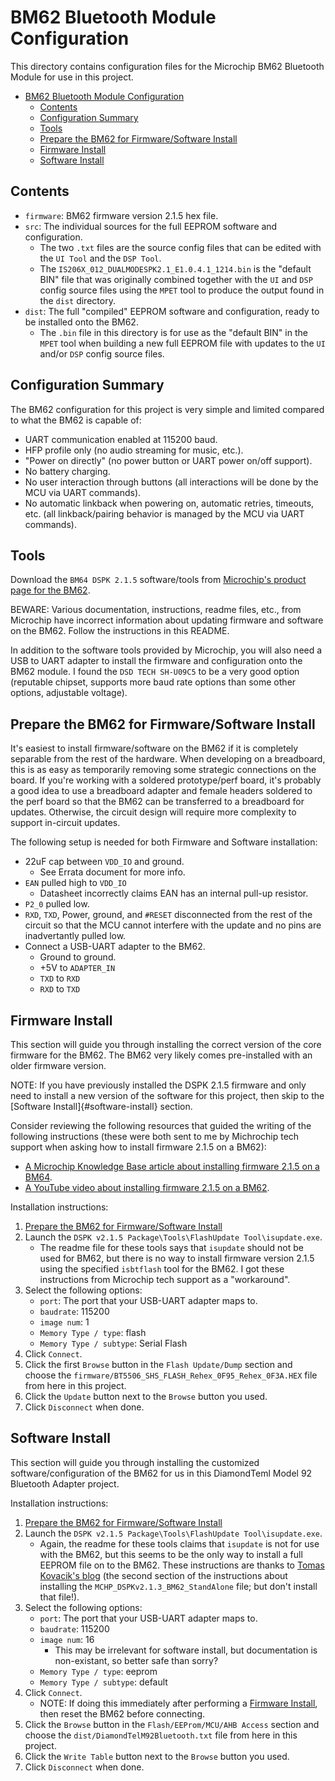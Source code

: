 # BM62 Bluetooth Module Configuration

This directory contains configuration files for the Microchip BM62 Bluetooth Module for use in this project.

- [BM62 Bluetooth Module Configuration](#bm62-bluetooth-module-configuration)
  - [Contents](#contents)
  - [Configuration Summary](#configuration-summary)
  - [Tools](#tools)
  - [Prepare the BM62 for Firmware/Software Install](#prepare-the-bm62-for-firmwaresoftware-install)
  - [Firmware Install](#firmware-install)
  - [Software Install](#software-install)

## Contents

- `firmware`: BM62 firmware version 2.1.5 hex file.
- `src`: The individual sources for the full EEPROM software and configuration.
    - The two `.txt` files are the source config files that can be edited with the `UI Tool` and the `DSP Tool`.
    - The `IS206X_012_DUALMODESPK2.1_E1.0.4.1_1214.bin` is the "default BIN" file that was originally combined together with the `UI` and `DSP` config source files using the `MPET` tool to produce the output found in the `dist` directory.
- `dist`: The full "compiled" EEPROM software and configuration, ready to be installed onto the BM62.
    - The `.bin` file in this directory is for use as the "default BIN" in the `MPET` tool when building a new full EEPROM file with updates to the `UI` and/or `DSP` config source files.

## Configuration Summary

The BM62 configuration for this project is very simple and limited compared to what the BM62 is capable of:

- UART communication enabled at 115200 baud.
- HFP profile only (no audio streaming for music, etc.).
- "Power on directly" (no power button or UART power on/off support).
- No battery charging.
- No user interaction through buttons (all interactions will be done by the MCU via UART commands).
- No automatic linkback when powering on, automatic retries, timeouts, etc. (all linkback/pairing behavior is managed by the MCU via UART commands).

## Tools

Download the `BM64 DSPK 2.1.5` software/tools from [Microchip's product page for the BM62](https://www.microchip.com/en-us/product/BM62).

BEWARE: Various documentation, instructions, readme files, etc., from Microchip have incorrect information about updating firmware and software on the BM62. Follow the instructions in this README.

In addition to the software tools provided by Microchip, you will also need a USB to UART adapter to install the
firmware and configuration onto the BM62 module. I found the `DSD TECH SH-U09C5` to be a very good option (reputable chipset,
supports more baud rate options than some other options, adjustable voltage).

## Prepare the BM62 for Firmware/Software Install

It's easiest to install firmware/software on the BM62 if it is completely separable from the rest of the hardware. When developing on a breadboard, this is as easy as temporarily removing some strategic connections on the board. If you're working with a soldered prototype/perf board, it's probably a good idea to use a breadboard adapter and female headers soldered to the perf board so that the BM62 can be transferred to a breadboard for updates. Otherwise, the circuit design will require more complexity to support in-circuit updates.

The following setup is needed for both Firmware and Software installation:
- 22uF cap between `VDD_IO` and ground.
    - See Errata document for more info.
- `EAN` pulled high to `VDD_IO` 
    - Datasheet incorrectly claims EAN has an internal pull-up resistor.
- `P2_0` pulled low.
- `RXD`, `TXD`, Power, ground, and `#RESET` disconnected from the rest of the circuit so that the MCU cannot interfere with the update and no pins are inadvertantly pulled low.
- Connect a USB-UART adapter to the BM62.
    - Ground to ground.
    - +5V to `ADAPTER_IN`
    - `TXD` to `RXD`
    - `RXD` to `TXD`

## Firmware Install

This section will guide you through installing the correct version of the core firmware for the BM62. The BM62 very likely comes pre-installed with an older firmware version.

NOTE: If you have previously installed the DSPK 2.1.5 firmware and only need to install a new version of the software for this project, then skip to the [Software Install]{#software-install} section.

Consider reviewing the following resources that guided the writing of the following instructions (these were both sent to me by Michrochip tech support when asking how to install firmware 2.1.5 on a BM62):
- [A Microchip Knowledge Base article about installing firmware 2.1.5 on a BM64](https://microchipsupport.force.com/s/article/BM64-Firmware-update-for-DSPK-v2-1-5-package).
- [A YouTube video about installing firmware 2.1.5 on a BM62](https://www.youtube.com/watch?v=s2zi_sSPKU0).

Installation instructions:
1. [Prepare the BM62 for Firmware/Software Install](#prepare-the-bm62-for-firmwaresoftware-install)
1. Launch the `DSPK v2.1.5 Package\Tools\FlashUpdate Tool\isupdate.exe`.
    - The readme file for these tools says that `isupdate` should not be used for BM62, but there is no way to install firmware version 2.1.5 using the specified `isbtflash` tool for the BM62. I got these instructions from Microchip tech support as a "workaround".
1. Select the following options:
    - `port`: The port that your USB-UART adapter maps to.
    - `baudrate`: 115200
    - `image num`: 1
    - `Memory Type / type`: flash
    - `Memory Type / subtype`: Serial Flash
1. Click `Connect`.
1. Click the first `Browse` button in the `Flash Update/Dump` section and choose the `firmware/BT5506_SHS_FLASH_Rehex_0F95_Rehex_0F3A.HEX` file from here in this project.
1. Click the `Update` button next to the `Browse` button you used.
1. Click `Disconnect` when done.

## Software Install

This section will guide you through installing the customized software/configuration of the BM62 for us in this DiamondTeml Model 92 Bluetooth Adapter project.

Installation instructions:
1. [Prepare the BM62 for Firmware/Software Install](#prepare-the-bm62-for-firmwaresoftware-install)
1. Launch the `DSPK v2.1.5 Package\Tools\FlashUpdate Tool\isupdate.exe`.
    - Again, the readme for these tools claims that `isupdate` is not for use with the BM62, but this seems to be the only way to install a full EEPROM file on to the BM62. These instructions are thanks to [Tomas Kovacik's blog](#https://github.com/tomaskovacik/IS2020/wiki/Upgrading-firmware-on-BM62) (the second section of the instructions about installing the `MCHP_DSPKv2.1.3_BM62_StandAlone` file; but don't install that file!).
1. Select the following options:
    - `port`: The port that your USB-UART adapter maps to.
    - `baudrate`: 115200
    - `image num`: 16
        - This may be irrelevant for software install, but documentation is non-existant, so better safe than sorry?
    - `Memory Type / type`: eeprom
    - `Memory Type / subtype`: default
1. Click `Connect`.
    - NOTE: If doing this immediately after performing a [Firmware Install](#firmware-install), then reset the BM62 before connecting.
1. Click the `Browse` button in the `Flash/EEProm/MCU/AHB Access` section and choose the `dist/DiamondTelM92Bluetooth.txt` file from here in this project.
1. Click the `Write Table` button next to the `Browse` button you used.
1. Click `Disconnect` when done.
